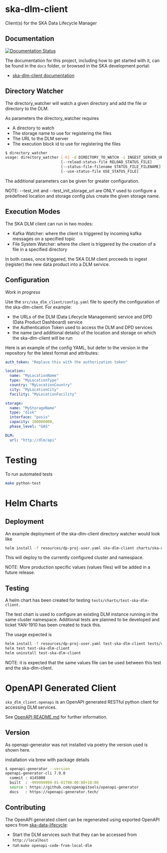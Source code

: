 # ska-dlm-client

Client(s) for the SKA Data Lifecycle Manager


## Documentation

[![Documentation Status](https://readthedocs.org/projects/ska-telescope-ska-dlm-client/badge/?version=latest)](https://developer.skao.int/projects/ska-dlm-client/en/latest/?badge=latest)

The documentation for this project, including how to get started with it, can be found in the `docs` folder, or browsed in the SKA development portal:

* [ska-dlm-client documentation](https://developer.skatelescope.org/projects/ska-dlm-client/en/latest/index.html "SKA Developer Portal: ska-dlm-client documentation")

## Directory Watcher

The directory_watcher will watch a given directory and add the file or directory to the DLM.

As parameters the directory_watcher requires
- A directory to watch
- The storage name to use for registering the files
- The URL to the DLM server
- The execution block id to use for registering the files

```sh
$ directory_watcher
usage: directory_watcher [-h] -d DIRECTORY_TO_WATCH -i INGEST_SERVER_URL -n STORAGE_NAME
                         [--reload-status-file RELOAD_STATUS_FILE]
                         [--status-file-filename STATUS_FILE_FILENAME]
                         [--use-status-file USE_STATUS_FILE]
```

The additional parameters can be given for greater configuration.

NOTE: --test_init and --test_init_storage_url are ONLY used to configure a predefined
location and storage config plus create the given storage name.

## Execution Modes

The SKA DLM client can run in two modes:

* Kafka Watcher: where the client is triggered by incoming kafka messages on a specified topic
* File System Watcher: where the client is triggered by the creation of a file in a specified directory

In both cases, once triggered, the SKA DLM client proceeds to ingest (register) the new data product
into a DLM service.

## Configuration

*Work in progress*

Use the ```src/ska_dlm_client/config.yaml``` file to specify the configuration of the ska-dlm-client. For example:

* the URLs of the DLM (Data Lifecycle Management) service and DPD (Data Product Dashboard) service
* the Authentication Token used to access the DLM and DPD services
* the name (and additional details) of the location and storage on which the ska-dlm-client will be run

Here is an example of the config YAML, but defer to the version in the repository for the latest format and attributes:

```yaml
auth_token: "Replace this with the authorization token"

location:
  name: "MyLocationName"
  type: "MyLocationType"
  country: "MyLocationCountry"
  city: "MyLocationCity"
  facility: "MyLocationFacility"

storage:
  name: "MyStorageName"
  type: "disk"
  interface: "posix"
  capacity: 100000000,
  phase_level: "GAS"

DLM:
  url: "http://dlm/api"
```


# Testing

To run automated tests

```sh
make python-test
```


# Helm Charts

## Deployment

An example deployment of the ska-dlm-client directory watcher would look like

```sh
helm install -f resources/dp-proj-user.yaml ska-dlm-client charts/ska-dlm-client
```

This will deploy to the currently configured cluster and namespace.

NOTE: More production specific values (values files) will be added in a future release.


## Testing

A helm chart has been created for testing ```tests/charts/test-ska-dlm-client.```

The test chart is used to configure an existing DLM instance running in the same cluster
namespace. Additional tests are planned to be developed and ticket YAN-1910 has been created
to track this.

The usage expected is
```sh
helm install -f resources/dp-proj-user.yaml test-ska-dlm-client tests/charts/test-ska-dlm-client/
helm test test-ska-dlm-client
helm uninstall test-ska-dlm-client
```

NOTE: it is expected that the same values file can be used between this test and the ska-dlm-client.


# OpenAPI Generated Client

```ska_dlm_client.openapi``` is an OpenAPI generated RESTful python client for accessing DLM services.

See [OpenAPI README.md](src/ska_dlm_client/openapi/README.md) for further information.

## Version

As openapi-generator was not installed via poetry the version used is shown here.

installation via brew with package details
```sh
$ openapi-generator --version
openapi-generator-cli 7.9.0
  commit : 4145000
  built  : -999999999-01-01T00:00:00+18:00
  source : https://github.com/openapitools/openapi-generator
  docs   : https://openapi-generator.tech/
```

## Contributing

The OpenAPI generated client can be regenerated using exported OpenAPI specs from [ska-data-lifecycle](https://gitlab.com/ska-telescope/ska-data-lifecycle):

* Start the DLM services such that they can be accessed from `http://localhost`
* run `make openapi-code-from-local-dlm`
